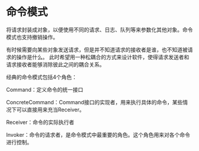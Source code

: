 # 命令模式

将请求封装成对象，以便使用不同的请求、日志、队列等来参数化其他对象。命令模式也支持撤销操作。

有时候需要向某些对象发送请求，但是并不知道请求的接收者是谁，也不知道被请求的操作是什么。
此时希望用一种松耦合的方式来设计软件，使得请求发送者和请求接收者能够消除彼此之间的耦合关系。

经典的命令模式包括4个角色：

Command：定义命令的统一接口

ConcreteCommand：Command接口的实现者，用来执行具体的命令，某些情况下可以直接用来充当Receiver。

Receiver：命令的实际执行者

Invoker：命令的请求者，是命令模式中最重要的角色。这个角色用来对各个命令进行控制。